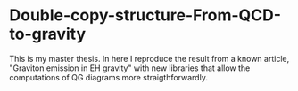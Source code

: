 # Double-copy-structure-From-QCD-to-gravity
This is my master thesis. In here I reproduce the result from a known article, "Graviton emission in EH gravity" with new libraries that allow the computations of QG  diagrams more straigthforwardly.
